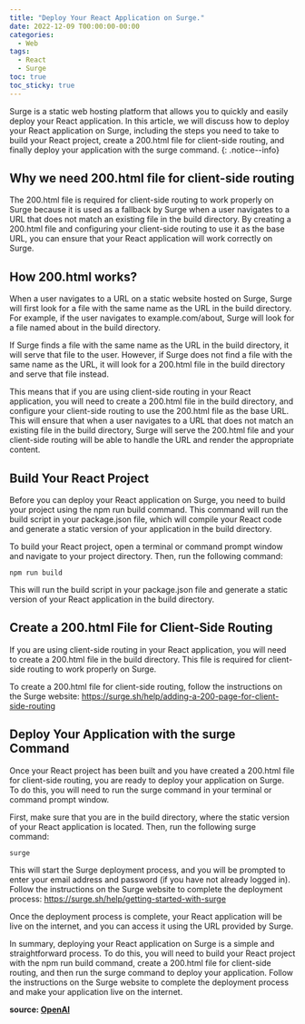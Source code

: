 ```yaml
---
title: "Deploy Your React Application on Surge."
date: 2022-12-09 T00:00:00-00:00
categories:
  - Web
tags:
  - React
  - Surge
toc: true
toc_sticky: true
---
```


Surge is a static web hosting platform that allows you to quickly and easily deploy your React application. In this article, we will discuss how to deploy your React application on Surge, including the steps you need to take to build your React project, create a 200.html file for client-side routing, and finally deploy your application with the surge command.
{: .notice--info}

## Why we need 200.html file for client-side routing 

The 200.html file is required for client-side routing to work properly on Surge because it is used as a fallback by Surge when a user navigates to a URL that does not match an existing file in the build directory. By creating a 200.html file and configuring your client-side routing to use it as the base URL, you can ensure that your React application will work correctly on Surge.

## How 200.html works?

When a user navigates to a URL on a static website hosted on Surge, Surge will first look for a file with the same name as the URL in the build directory. For example, if the user navigates to example.com/about, Surge will look for a file named about in the build directory.

If Surge finds a file with the same name as the URL in the build directory, it will serve that file to the user. However, if Surge does not find a file with the same name as the URL, it will look for a 200.html file in the build directory and serve that file instead.

This means that if you are using client-side routing in your React application, you will need to create a 200.html file in the build directory, and configure your client-side routing to use the 200.html file as the base URL. This will ensure that when a user navigates to a URL that does not match an existing file in the build directory, Surge will serve the 200.html file and your client-side routing will be able to handle the URL and render the appropriate content.

## Build Your React Project

Before you can deploy your React application on Surge, you need to build your project using the npm run build command. This command will run the build script in your package.json file, which will compile your React code and generate a static version of your application in the build directory.

To build your React project, open a terminal or command prompt window and navigate to your project directory. Then, run the following command:

```
npm run build
```
This will run the build script in your package.json file and generate a static version of your React application in the build directory.

## Create a 200.html File for Client-Side Routing

If you are using client-side routing in your React application, you will need to create a 200.html file in the build directory. This file is required for client-side routing to work properly on Surge.

To create a 200.html file for client-side routing, follow the instructions on the Surge website: https://surge.sh/help/adding-a-200-page-for-client-side-routing

## Deploy Your Application with the surge Command

Once your React project has been built and you have created a 200.html file for client-side routing, you are ready to deploy your application on Surge. To do this, you will need to run the surge command in your terminal or command prompt window.

First, make sure that you are in the build directory, where the static version of your React application is located. Then, run the following surge command:

```
surge
```
This will start the Surge deployment process, and you will be prompted to enter your email address and password (if you have not already logged in). Follow the instructions on the Surge website to complete the deployment process: https://surge.sh/help/getting-started-with-surge

Once the deployment process is complete, your React application will be live on the internet, and you can access it using the URL provided by Surge.

In summary, deploying your React application on Surge is a simple and straightforward process. To do this, you will need to build your React project with the npm run build command, create a 200.html file for client-side routing, and then run the surge command to deploy your application. Follow the instructions on the Surge website to complete the deployment process and make your application live on the internet.

**source: [OpenAI](https://openai.com/)**










